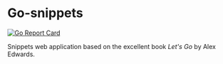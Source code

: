 # Go-snippets
[![Go Report Card](https://goreportcard.com/badge/github.com/vladComan0/go-snippets)](https://goreportcard.com/report/github.com/vladComan0/go-snippets)

Snippets web application based on the excellent book _Let's Go_ by Alex Edwards.
